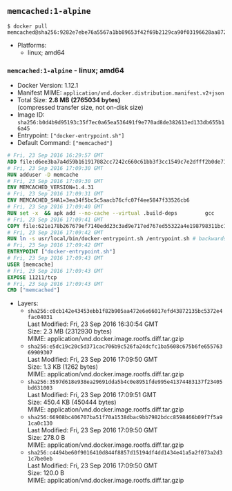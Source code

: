 ## `memcached:1-alpine`

```console
$ docker pull memcached@sha256:9282e7ebe76a5567a1bb89653f42f69b2129ca90f03196628aa872222540618e
```

-	Platforms:
	-	linux; amd64

### `memcached:1-alpine` - linux; amd64

-	Docker Version: 1.12.1
-	Manifest MIME: `application/vnd.docker.distribution.manifest.v2+json`
-	Total Size: **2.8 MB (2765034 bytes)**  
	(compressed transfer size, not on-disk size)
-	Image ID: `sha256:b0d4b9d95193c35f7ec0a65ea536491f9e770ad8de382613ed133db655b16a45`
-	Entrypoint: `["docker-entrypoint.sh"]`
-	Default Command: `["memcached"]`

```dockerfile
# Fri, 23 Sep 2016 16:29:57 GMT
ADD file:d6ee3ba7a4d59b161917082cc7242c660c61bb3f3cc1549c7e2dfff2b0de7104 in / 
# Fri, 23 Sep 2016 17:09:30 GMT
RUN adduser -D memcache
# Fri, 23 Sep 2016 17:09:30 GMT
ENV MEMCACHED_VERSION=1.4.31
# Fri, 23 Sep 2016 17:09:31 GMT
ENV MEMCACHED_SHA1=3ea34f5bc5c5aacb76cfc07f4ee5847f33526cb6
# Fri, 23 Sep 2016 17:09:40 GMT
RUN set -x 	&& apk add --no-cache --virtual .build-deps 		gcc 		libc-dev 		libevent-dev 		linux-headers 		make 		perl 		tar 	&& wget -O memcached.tar.gz "http://memcached.org/files/memcached-$MEMCACHED_VERSION.tar.gz" 	&& echo "$MEMCACHED_SHA1  memcached.tar.gz" | sha1sum -c - 	&& mkdir -p /usr/src/memcached 	&& tar -xzf memcached.tar.gz -C /usr/src/memcached --strip-components=1 	&& rm memcached.tar.gz 	&& cd /usr/src/memcached 	&& ./configure 	&& make -j$(getconf _NPROCESSORS_ONLN) 	&& make install 	&& cd / && rm -rf /usr/src/memcached 	&& runDeps="$( 		scanelf --needed --nobanner --recursive /usr/local 			| awk '{ gsub(/,/, "\nso:", $2); print "so:" $2 }' 			| sort -u 			| xargs -r apk info --installed 			| sort -u 	)" 	&& apk add --virtual .memcached-rundeps $runDeps 	&& apk del .build-deps
# Fri, 23 Sep 2016 17:09:41 GMT
COPY file:621e178b267679ef7140edd23c3ad9e717ed767ed55322a4e198798311bc1d36 in /usr/local/bin/ 
# Fri, 23 Sep 2016 17:09:42 GMT
RUN ln -s usr/local/bin/docker-entrypoint.sh /entrypoint.sh # backwards compat
# Fri, 23 Sep 2016 17:09:42 GMT
ENTRYPOINT ["docker-entrypoint.sh"]
# Fri, 23 Sep 2016 17:09:43 GMT
USER [memcache]
# Fri, 23 Sep 2016 17:09:43 GMT
EXPOSE 11211/tcp
# Fri, 23 Sep 2016 17:09:43 GMT
CMD ["memcached"]
```

-	Layers:
	-	`sha256:c0cb142e43453ebb1f82b905aa472e6e66017efd43872135bc5372e4fac04031`  
		Last Modified: Fri, 23 Sep 2016 16:30:54 GMT  
		Size: 2.3 MB (2312930 bytes)  
		MIME: application/vnd.docker.image.rootfs.diff.tar.gzip
	-	`sha256:e5dc19c20c5d371cac706b9c526fa24dcfc1ba5608c675b6fe65576369909307`  
		Last Modified: Fri, 23 Sep 2016 17:09:50 GMT  
		Size: 1.3 KB (1262 bytes)  
		MIME: application/vnd.docker.image.rootfs.diff.tar.gzip
	-	`sha256:3597d618e938ea29691dda5b4c0e8951fde995e41374483137f23405bd631003`  
		Last Modified: Fri, 23 Sep 2016 17:09:51 GMT  
		Size: 450.4 KB (450444 bytes)  
		MIME: application/vnd.docker.image.rootfs.diff.tar.gzip
	-	`sha256:66908bc406707ba51f70a1538dbac9bb7982bdcc8598466b09f7f5a91ca0c130`  
		Last Modified: Fri, 23 Sep 2016 17:09:50 GMT  
		Size: 278.0 B  
		MIME: application/vnd.docker.image.rootfs.diff.tar.gzip
	-	`sha256:c4494be60f9016410d844f8857d15194df4dd1434e41a5a2f073a2d31c7be0eb`  
		Last Modified: Fri, 23 Sep 2016 17:09:50 GMT  
		Size: 120.0 B  
		MIME: application/vnd.docker.image.rootfs.diff.tar.gzip
